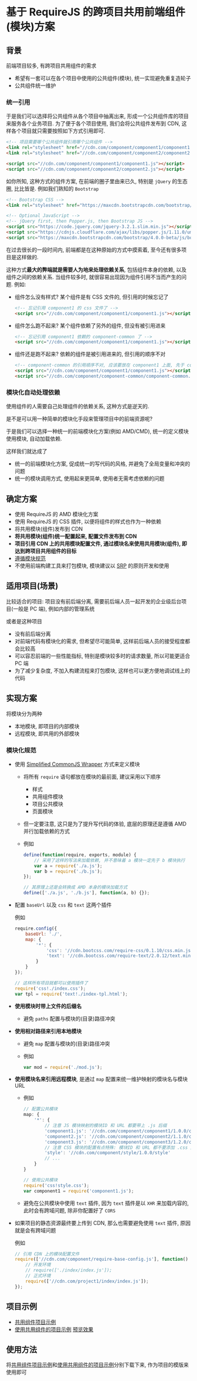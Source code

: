 # 基于 RequireJS 的跨项目共用前端组件(模块)方案

## 背景

前端项目较多, 有跨项目共用组件的需求

* 希望有一套可以在各个项目中使用的公共组件(模块), 统一实现避免重复造轮子
* 公共组件统一维护

### 统一引用

于是我们可以选择将公共组件从各个项目中抽离出来, 形成一个公共组件库的项目来服务各个业务项目.
为了便于各个项目使用, 我们会将公共组件发布到 CDN, 这样各个项目就只需要按照如下方式引用即可.

```html
<!-- 项目需要哪个公共组件就引用哪个公共组件 -->
<link rel="stylesheet" href="//cdn.com/component/component1/component1.css">
<link rel="stylesheet" href="//cdn.com/component/component2/component2.css">

<script src="//cdn.com/component/component1/component1.js"></script>
<script src="//cdn.com/component/component2/component2.js"></script>
```

如你所知, 这种方式的组件方案, 在前端的圈子里由来已久, 特别是 `jQuery` 的生态圈, 比比皆是. 例如我们熟知的 `Bootstrap`

```html
<!-- Bootstrap CSS -->
<link rel="stylesheet" href="https://maxcdn.bootstrapcdn.com/bootstrap/4.0.0-beta/css/bootstrap.min.css">

<!-- Optional JavaScript -->
<!-- jQuery first, then Popper.js, then Bootstrap JS -->
<script src="https://code.jquery.com/jquery-3.2.1.slim.min.js"></script>
<script src="https://cdnjs.cloudflare.com/ajax/libs/popper.js/1.11.0/umd/popper.min.js"></script>
<script src="https://maxcdn.bootstrapcdn.com/bootstrap/4.0.0-beta/js/bootstrap.min.js"></script>
```

在过去很长的一段时间内, 前端都是在这种原始的方式中摸索着, 至今还有很多项目是这样做的.

这种方式**最大的弊端就是需要人为地来处理依赖关系**, 包括组件本身的依赖, 以及组件之间的依赖关系. 当组件较多时, 就很容易出现因为组件引用不当而产生的问题. 例如:

* 组件怎么没有样式? 某个组件是有 CSS 文件的, 但引用的时候忘记了

  ```html
  <!-- 忘记引用 component1 的 css 文件了 -->
  <script src="//cdn.com/component/component1/component1.js"></script>
  ```

* 组件怎么跑不起来? 某个组件依赖了另外的组件, 但没有被引用进来

  ```html
  <!-- 忘记引用 component1 依赖的 component-common 了 -->
  <script src="//cdn.com/component/component1/component1.js"></script>
  ```

* 组件还是跑不起来? 依赖的组件是被引用进来的, 但引用的顺序不对

  ```html
  <!-- component-common 的引用顺序不对, 应该要放在 component1 上面, 先于 component1 执行 -->
  <script src="//cdn.com/component/component1/component1.js"></script>
  <script src="//cdn.com/component/component-common/component-common.js"></script>
  ```

### 模块化自动处理依赖

使用组件的人需要自己处理组件的依赖关系, 这种方式是逆天的.

是不是可以用一种简单的模块化手段来管理项目中的前端资源呢?

于是我们可以选择一种统一的前端模块化方案(例如 AMD/CMD), 统一的定义模块使用模块, 自动加载依赖.

这样我们就达成了
* 统一的前端模块化方案, 促成统一的写代码的风格, 并避免了全局变量和冲突的问题
* 统一的模块调用方式, 使用起来更简单, 使用者无需考虑依赖的问题

## 确定方案

* 使用 RequireJS 的 AMD 模块化方案
* 使用 RequireJS 的 CSS 插件, 以便将组件的样式也作为一种依赖
* 将共用模块(组件)发布到 CDN
* **将共用模块(组件)统一配置起来, 配置文件发布到 CDN**
* **项目引用 CDN 上的共用模块配置文件, 通过模块名来使用共用模块(组件), 即达到跨项目共用组件的目标**
* [遵循模块规范](#模块化规范)
* 不使用前端构建工具来打包模块, 模块建议以 [SRP](https://baike.baidu.com/item/%E5%8D%95%E4%B8%80%E8%81%8C%E8%B4%A3%E5%8E%9F%E5%88%99) 的原则开发和使用

## 适用项目(场景)

比较适合的项目: 项目没有前后端分离, 需要前后端人员一起开发的企业级后台项目(一般是 PC 端), 例如内部的管理系统

或者是这种项目
* 没有前后端分离
* 对前端代码有模块化的需求, 但希望尽可能简单, 这样前后端人员的接受程度都会比较高
* 可以容忍前端的一些性能指标, 特别是模块较多时的请求数量, 所以可能更适合 PC 端
* 为了减少复杂度, 不加入构建流程来打包模块, 这样也可以更方便地调试线上的代码

## 实现方案

将模块分为两种
* 本地模块, 即项目的内部模块
* 远程模块, 即共用的外部模块

### 模块化规范

* 使用 [Simplified CommonJS Wrapper](http://requirejs.org/docs/api.html#cjsmodule) 方式来定义模块
  * 将所有 `require` 语句都放在模块的最前面, 建议采用以下顺序
    * 样式
    * 共用组件模块
    * 项目公共模块
    * 页面模块
  * 但一定要注意, 这只是为了提升写代码的体验, 底层的原理还是遵循 AMD 并行加载依赖的方式
  * 例如

    ```javascript
    define(function(require, exports, module) {
        // 采用了这样的写法来加载依赖, 并不意味着 a 模块一定先于 b 模块执行
        var a = require('./a.js');
        var b = require('./b.js');
    });

    // 其原理上还是会转换成 AMD 本身的模块加载方式
    define(['./a.js', './b.js'], function(a, b) {});
    ```
* 配置 `baseUrl` 以及 `css` 和 `text` 这两个插件

  例如
  ```javascript
  require.config({
      baseUrl: './',
      map: {
          '*': {
              'css': '//cdn.bootcss.com/require-css/0.1.10/css.min.js',
              'text': '//cdn.bootcss.com/require-text/2.0.12/text.min.js'
          }
      }
  });

  // 这样所有项目就都可以使用插件了
  require('css!./index.css');
  var tpl = require('text!./index-tpl.html');
  ```
* **使用模块时带上文件的后缀名**
  * 避免 `paths` 配置与模块的(目录)路径冲突
* **使用相对路径来引用本地模块**
  * 避免 `map` 配置与模块的(目录)路径冲突
  * 例如

    ```javascript
    var mod = require('./mod.js');
    ```
* **使用模块名来引用远程模块**, 是通过 `map` 配置来统一维护映射的模块名与模块 URL
  * 例如

    ```javascript
    // 配置公共模块
    map: {
        '*': {
            // 注意 JS 模块映射的模块ID 和 URL 都要带上 .js 后缀
            'component1.js': '//cdn.com/component/component1/1.0.0/component1.js',
            'component2.js': '//cdn.com/component/component2/1.1.0/component2.js',
            'component3.js': '//cdn.com/component/component3/1.2.0/component3.js',
            // 注意 CSS 模块的配置有点特殊: 模块ID 和 URL 都不要添加 .css 后缀名
            'style': '//cdn.com/component/style/1.0.0/style'
            // ...
        }
    }

    // 使用公共模块
    require('css!style.css');
    var component1 = require('component1.js');
    ```
  * 避免在公共模块中使用 `text` 插件, 因为 `text` 插件是以 `XHR` 来加载内容的, 此时会有跨域问题, 除非你配置好了 `CORS`
* 如果项目的静态资源最终要上传到 CDN, 那么也需要避免使用 `text` 插件, 原因就是会有跨域问题

  例如
  ```javascript
  // 引用 CDN 上的模块配置文件
  require(['//cdn.com/component/require-base-config.js'], function() {
      // 开发环境
      // require(['./index/index.js']);
      // 正式环境
      require(['//cdn.com/project1/index/index.js']);
  });
  ```

## 项目示例

* [共用组件项目示例](https://github.com/ufologist/requirejs-component)
* [使用共用组件的项目示例](https://github.com/ufologist/requirejs-example) [预览效果](https://ufologist.github.io/requirejs-example/index.html)

## 使用方法

将[共用组件项目示例](https://github.com/ufologist/requirejs-component/archive/gh-pages.zip)和[使用共用组件的项目示例](https://github.com/ufologist/requirejs-example/archive/gh-pages.zip)分别下载下来, 作为项目的模版来使用即可